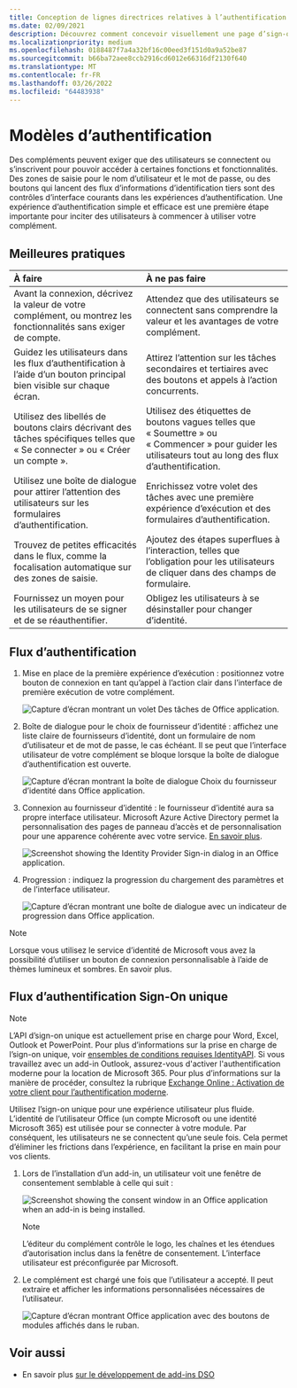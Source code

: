 ```yaml
---
title: Conception de lignes directrices relatives à l’authentification pour les compléments Office
ms.date: 02/09/2021
description: Découvrez comment concevoir visuellement une page d’sign-on ou d’inscription dans un Office de recherche.
ms.localizationpriority: medium
ms.openlocfilehash: 0188487f7a4a32bf16c00eed3f151d0a9a52be87
ms.sourcegitcommit: b66ba72aee8ccb2916cd6012e66316df2130f640
ms.translationtype: MT
ms.contentlocale: fr-FR
ms.lasthandoff: 03/26/2022
ms.locfileid: "64483938"
---
```

# <a name="authentication-patterns"></a>Modèles d’authentification

Des compléments peuvent exiger que des utilisateurs se connectent ou s’inscrivent pour pouvoir accéder à certaines fonctions et fonctionnalités. Des zones de saisie pour le nom d’utilisateur et le mot de passe, ou des boutons qui lancent des flux d’informations d’identification tiers sont des contrôles d’interface courants dans les expériences d’authentification. Une expérience d’authentification simple et efficace est une première étape importante pour inciter des utilisateurs à commencer à utiliser votre complément.

## <a name="best-practices"></a>Meilleures pratiques

|À faire|À ne pas faire|
|:----|:----|
|Avant la connexion, décrivez la valeur de votre complément, ou montrez les fonctionnalités sans exiger de compte. |Attendez que des utilisateurs se connectent sans comprendre la valeur et les avantages de votre complément.|
|Guidez les utilisateurs dans les flux d’authentification à l’aide d’un bouton principal bien visible sur chaque écran. |Attirez l’attention sur les tâches secondaires et tertiaires avec des boutons et appels à l’action concurrents.|
|Utilisez des libellés de boutons clairs décrivant des tâches spécifiques telles que « Se connecter » ou « Créer un compte ». |Utilisez des étiquettes de boutons vagues telles que « Soumettre » ou « Commencer » pour guider les utilisateurs tout au long des flux d’authentification.|
|Utilisez une boîte de dialogue pour attirer l’attention des utilisateurs sur les formulaires d’authentification. |Enrichissez votre volet des tâches avec une première expérience d’exécution et des formulaires d’authentification.|
|Trouvez de petites efficacités dans le flux, comme la focalisation automatique sur des zones de saisie. |Ajoutez des étapes superflues à l’interaction, telles que l’obligation pour les utilisateurs de cliquer dans des champs de formulaire.|
|Fournissez un moyen pour les utilisateurs de se signer et de se réauthentifier. |Obligez les utilisateurs à se désinstaller pour changer d’identité.|

## <a name="authentication-flow"></a>Flux d’authentification

1. Mise en place de la première expérience d’exécution : positionnez votre bouton de connexion en tant qu’appel à l’action clair dans l’interface de première exécution de votre complément.

    ![Capture d’écran montrant un volet Des tâches de Office application.](../images/add-in-fre-value-placemat.png)

1. Boîte de dialogue pour le choix de fournisseur d’identité : affichez une liste claire de fournisseurs d’identité, dont un formulaire de nom d’utilisateur et de mot de passe, le cas échéant. Il se peut que l’interface utilisateur de votre complément se bloque lorsque la boîte de dialogue d’authentification est ouverte.

    ![Capture d’écran montrant la boîte de dialogue Choix du fournisseur d’identité dans Office application.](../images/add-in-auth-choices-dialog.png)

1. Connexion au fournisseur d’identité : le fournisseur d’identité aura sa propre interface utilisateur. Microsoft Azure Active Directory permet la personnalisation des pages de panneau d’accès et de personnalisation pour une apparence cohérente avec votre service. [En savoir plus](/azure/active-directory/fundamentals/customize-branding).

    ![Screenshot showing the Identity Provider Sign-in dialog in an Office application.](../images/add-in-auth-identity-sign-in.png)

1. Progression : indiquez la progression du chargement des paramètres et de l’interface utilisateur.

    ![Capture d’écran montrant une boîte de dialogue avec un indicateur de progression dans Office application.](../images/add-in-auth-modal-interstitial.png)

> [!NOTE]
> Lorsque vous utilisez le service d’identité de Microsoft vous avez la possibilité d’utiliser un bouton de connexion personnalisable à l’aide de thèmes lumineux et sombres. En savoir plus.

## <a name="single-sign-on-authentication-flow"></a>Flux d’authentification Sign-On unique

> [!NOTE]
> L’API d’sign-on unique est actuellement prise en charge pour Word, Excel, Outlook et PowerPoint. Pour plus d’informations sur la prise en charge de l’sign-on unique, voir [ensembles de conditions requises IdentityAPI](/javascript/api/requirement-sets/identity-api-requirement-sets). Si vous travaillez avec un add-in Outlook, assurez-vous d'activer l'authentification moderne pour la location de Microsoft 365. Pour plus d’informations sur la manière de procéder, consultez la rubrique [Exchange Online : Activation de votre client pour l’authentification moderne](https://social.technet.microsoft.com/wiki/contents/articles/32711.exchange-online-how-to-enable-your-tenant-for-modern-authentication.aspx).

Utilisez l’sign-on unique pour une expérience utilisateur plus fluide. L’identité de l’utilisateur Office (un compte Microsoft ou une identité Microsoft 365) est utilisée pour se connecter à votre module. Par conséquent, les utilisateurs ne se connectent qu’une seule fois. Cela permet d’éliminer les frictions dans l’expérience, en facilitant la prise en main pour vos clients.

1. Lors de l’installation d’un add-in, un utilisateur voit une fenêtre de consentement semblable à celle qui suit :

    ![Screenshot showing the consent window in an Office application when an add-in is being installed.](../images/add-in-auth-SSO-consent-dialog.png)

    > [!NOTE]
    > L’éditeur du complément contrôle le logo, les chaînes et les étendues d’autorisation inclus dans la fenêtre de consentement. L’interface utilisateur est préconfigurée par Microsoft.

1. Le complément est chargé une fois que l’utilisateur a accepté. Il peut extraire et afficher les informations personnalisées nécessaires de l’utilisateur.

    ![Capture d’écran montrant Office application avec des boutons de modules affichés dans le ruban.](../images/add-in-ribbon.png)

## <a name="see-also"></a>Voir aussi

- En savoir plus [sur le développement de add-ins DSO](../develop/sso-in-office-add-ins.md)
